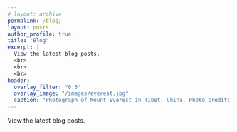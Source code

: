 ```yaml
---
# layout: archive
permalink: /blog/
layout: posts
author_profile: true
title: "Blog"
excerpt: |
  View the latest blog posts.
  <br>
  <br>
  <br>
header:
  overlay_filter: "0.5"
  overlay_image: "/images/everest.jpg"
  caption: "Photograph of Mount Everest in Tibet, China. Photo credit: [**Erika Krause**](https://pixabay.com/users/eknbg-10500861/)"
---
```


View the latest blog posts.
